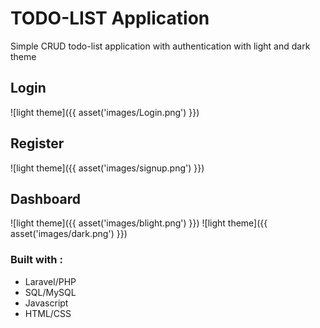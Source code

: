 # TODO-LIST Application

Simple CRUD todo-list application with authentication with light and dark theme

## Login

![light theme]({{ asset('images/Login.png') }})

## Register

![light theme]({{ asset('images/signup.png') }})

## Dashboard

![light theme]({{ asset('images/blight.png') }})
![light theme]({{ asset('images/dark.png') }})

### Built with :

-   Laravel/PHP
-   SQL/MySQL
-   Javascript
-   HTML/CSS
